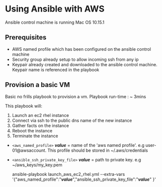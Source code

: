 Using Ansible with AWS
======================

Ansible control machine is running Mac OS 10.15.1

Prerequisites
-------------

* AWS named profile which has been configured on the ansible control machine
* Security group already setup to allow incoming ssh from any ip
* Keypair already created and downloaded to the ansible control machine. Keypair name is referenced in the playbook

Provision a basic VM
---------------------

Basic no frills playbook to provision a vm.
Playbook run-time : ~ 3mins

This playbook will:

1. Launch an ec2 rhel instance
2. Connect via ssh to the public dns name of the new instance
3. Gather facts on the instance
4. Reboot the instance
5. Terminate the instance

* `<aws_named_profile>` ***value*** =  name of the 'aws named profile'. e.g user-01@awsaccount. This profile should be stored in ~/.aws/credentials
* `<ansible_ssh_private_key_file>` ***value*** = path to private key. e.g ~/aws_keys/my_key.pem

    ansible-playbook launch_aws_ec2_rhel.yml --extra-vars '{"aws_named_profile":"***value***","ansible_ssh_private_key_file":"***value***" }'
